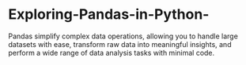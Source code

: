 # Exploring-Pandas-in-Python-
Pandas simplify complex data operations, allowing you to handle large datasets with ease, transform raw data into meaningful insights, and perform a wide range of data analysis tasks with minimal code.

